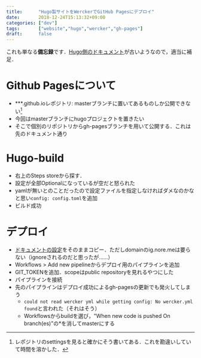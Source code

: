 ```yaml
---
title:      "Hugo製サイトをWerckerでGitHub Pagesにデプロイ"
date:       2018-12-24T15:13:32+09:00
categories: ["dev"]
tags:       ["website","hugo","wercker","gh-pages"]
draft:      false
---
```


これも単なる**備忘録**です．[Hugo側のドキュメント](https://gohugo.io/hosting-and-deployment/deployment-with-wercker/)が古いようなので，適当に補足．

<!--more-->

# Github Pagesについて
* \*\*\*.github.ioレポジトリ: masterブランチに置いてあるものしか公開できない[^1]
* 今回はmasterブランチにhugoプロジェクトを置きたい
* そこで個別のリポジトリからgh-pagesブランチを用いて公開する．これは先のドキュメント通り

[^1]: レポジトリのsettingsを見ると確かにそう書いてある．これを勘違いしていて時間を溶かした．

# Hugo-build
- 右上のSteps storeから探す．
- 設定が全部Optionalになっているが空だと怒られた
- yamlが無いとのことだったので設定ファイルを指定しなければダメなのかなと思い`config: config.toml`を追加
- ビルド成功

# デプロイ
- [ドキュメントの設定](https://gohugo.io/hosting-and-deployment/deployment-with-wercker/#add-a-github-pages-deploy-step-to-wercker-yml)をそのままコピー．ただしdomainのig.nore.meは要らない（ignoreされるのだと思ったが……）
- Workflows > Add new pipelineからデプロイ用のパイプラインを追加
- GIT_TOKENを追加．scopeはpublic repositoryを見れるやつにした
- パイプラインを接続
- 先のパイプラインはデプロイ成功によるgh-pagesの更新でも発火してしまう
	- `could not read wercker yml while getting config: No wercker.yml found`と言われた（それはそう）
	- Workflowsからbuildを選び，"When new code is pushed On branch(es)"の\*を消してmasterにする


